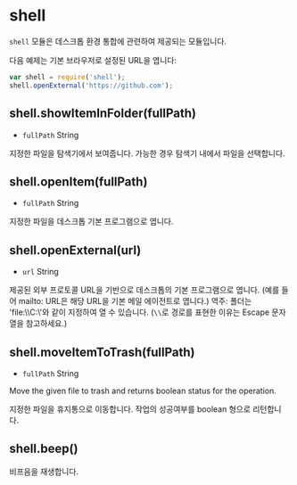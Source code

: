 ﻿# shell

`shell` 모듈은 데스크톱 환경 통합에 관련하여 제공되는 모듈입니다.

다음 예제는 기본 브라우저로 설정된 URL을 엽니다:

```javascript
var shell = require('shell');
shell.openExternal('https://github.com');
```

## shell.showItemInFolder(fullPath)

* `fullPath` String

지정한 파일을 탐색기에서 보여줍니다. 가능한 경우 탐색기 내에서 파일을 선택합니다.

## shell.openItem(fullPath)

* `fullPath` String

지정한 파일을 데스크톱 기본 프로그램으로 엽니다.

## shell.openExternal(url)

* `url` String

제공된 외부 프로토콜 URL을 기반으로 데스크톱의 기본 프로그램으로 엽니다. (예를 들어 mailto: URL은 해당 URL을 기본 메일 에이전트로 엽니다.)
역주: 폴더는 'file:\\\\C:\\'와 같이 지정하여 열 수 있습니다. (`\\`로 경로를 표현한 이유는 Escape 문자열을 참고하세요.)

## shell.moveItemToTrash(fullPath)

* `fullPath` String

Move the given file to trash and returns boolean status for the operation.

지정한 파일을 휴지통으로 이동합니다. 작업의 성공여부를 boolean 형으로 리턴합니다.

## shell.beep()

비프음을 재생합니다.
